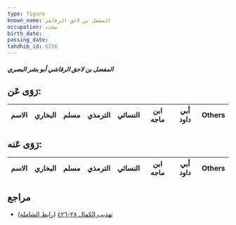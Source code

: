 ```yaml
---
type: figure
known_name: المفضل بن لاحق الرقاشي
occupation: محدث
birth_date:
passing_date:
tahdhib_id: 6156
---
```

##### المفضل بن لاحق الرقاشي أبو بشر البصري

## رَوَى عَن:
| الاسم | البخاري | مسلم | الترمذي | النسائي | ابن ماجه | أبي داود | Others |
| ----- | ------- | ---- | ------- | ------- | -------- | -------- | ------ |
## رَوَى عَنه:
| الاسم | البخاري | مسلم | الترمذي | النسائي | ابن ماجه | أبي داود | Others |
| ----- | ------- | ---- | ------- | ------- | -------- | -------- | ------ |
## مراجع
- [تهذيب الكمال ٢٨-٤٢٦](obsidian://open?vault=Tahdhib-al-Kamal&file=Figures/٦١٥٦-المفضل%20بن%20لاحق%20الرقاشي%20أبو%20بشر%20البصري) ([رابط الشاملة](https://shamela.ws/book/3722/15401))